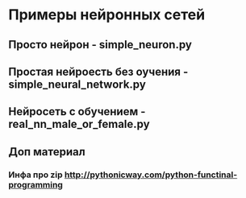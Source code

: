 # Примеры нейронных сетей
## Просто нейрон - simple_neuron.py
## Простая нейроесть без оучения - simple_neural_network.py
## Нейросеть с обучением - real_nn_male_or_female.py

## Доп материал
### Инфа про zip http://pythonicway.com/python-functinal-programming